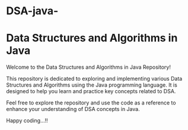 # DSA-java-
# Data Structures and Algorithms in Java

Welcome to the Data Structures and Algorithms in Java Repository!

This repository is dedicated to exploring and implementing various Data Structures and Algorithms using the Java programming language. It is designed to help you learn and practice key concepts related to DSA.

Feel free to explore the repository and use the code as a reference to enhance your understanding of DSA concepts in Java.

Happy coding...!!
